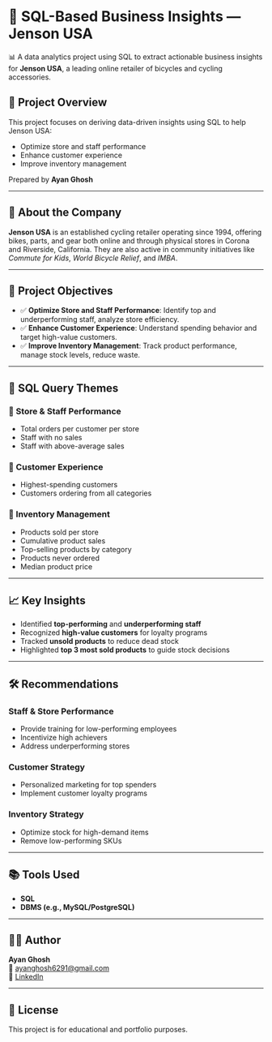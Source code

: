 # 🧠 SQL-Based Business Insights — Jenson USA

📊 A data analytics project using SQL to extract actionable business insights for **Jenson USA**, a leading online retailer of bicycles and cycling accessories.

## 📌 Project Overview

This project focuses on deriving data-driven insights using SQL to help Jenson USA:
- Optimize store and staff performance
- Enhance customer experience
- Improve inventory management

Prepared by **Ayan Ghosh**

---

## 🏢 About the Company

**Jenson USA** is an established cycling retailer operating since 1994, offering bikes, parts, and gear both online and through physical stores in Corona and Riverside, California. They are also active in community initiatives like *Commute for Kids*, *World Bicycle Relief*, and *IMBA*.

---

## 🎯 Project Objectives

- ✅ **Optimize Store and Staff Performance**: Identify top and underperforming staff, analyze store efficiency.
- ✅ **Enhance Customer Experience**: Understand spending behavior and target high-value customers.
- ✅ **Improve Inventory Management**: Track product performance, manage stock levels, reduce waste.

---

## 🧩 SQL Query Themes

### 🔹 Store & Staff Performance
- Total orders per customer per store
- Staff with no sales
- Staff with above-average sales

### 🔹 Customer Experience
- Highest-spending customers
- Customers ordering from all categories

### 🔹 Inventory Management
- Products sold per store
- Cumulative product sales
- Top-selling products by category
- Products never ordered
- Median product price

---

## 📈 Key Insights

- Identified **top-performing** and **underperforming staff**
- Recognized **high-value customers** for loyalty programs
- Tracked **unsold products** to reduce dead stock
- Highlighted **top 3 most sold products** to guide stock decisions

---

## 🛠 Recommendations

### Staff & Store Performance
- Provide training for low-performing employees
- Incentivize high achievers
- Address underperforming stores

### Customer Strategy
- Personalized marketing for top spenders
- Implement customer loyalty programs

### Inventory Strategy
- Optimize stock for high-demand items
- Remove low-performing SKUs

---

## 📚 Tools Used

- **SQL**
- **DBMS (e.g., MySQL/PostgreSQL)**

---

## 🙋‍♂️ Author

**Ayan Ghosh**  
📧 ayanghosh6291@gmail.com  
🔗 [LinkedIn](https://www.linkedin.com/in/ayan-ghosh-b9955933a/)

---

## 📌 License

This project is for educational and portfolio purposes.
